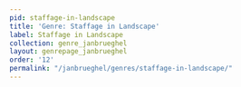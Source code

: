 ```yaml
---
pid: staffage-in-landscape
title: 'Genre: Staffage in Landscape'
label: Staffage in Landscape
collection: genre_janbrueghel
layout: genrepage_janbrueghel
order: '12'
permalink: "/janbrueghel/genres/staffage-in-landscape/"
---
```

